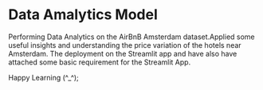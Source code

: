 # Data Amalytics Model
Performing Data Analytics on the AirBnB Amsterdam dataset.Applied some useful insights and understanding the price variation of the hotels near Amsterdam.
The deployment on the Streamlit app and have also have attached some basic requirement for the Streamlit App.



Happy Learning (^_^);   
